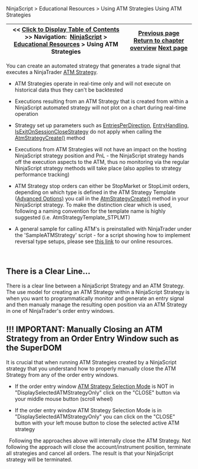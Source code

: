 ﻿
NinjaScript > Educational Resources > Using ATM Strategies
Using ATM Strategies

| << [Click to Display Table of Contents](using_atm_strategies.md) >> **Navigation:**     [NinjaScript](ninjascript-1.md) > [Educational Resources](educational_resources-1.md) > Using ATM Strategies | [Previous page](using_3rd_party_indicators-1.md) [Return to chapter overview](educational_resources-1.md) [Next page](using_bitmapimage_objects_with_buttons-1.md) |
| --- | --- |

You can create an automated strategy that generates a trade signal that executes a NinjaTrader [ATM Strategy](atm_strategy-1.md). 
 
- ATM Strategies operate in real-time only and will not execute on historical data thus they can't be backtested 

- Executions resulting from an ATM Strategy that is created from within a NinjaScript automated strategy will not plot on a chart during real-time operation 

- Strategy set up parameters such as [EntriesPerDirection](entriesperdirection-1.md), [EntryHandling](entryhandling-1.md), [IsExitOnSessionCloseStrategy](isexitonsessionclosestrategy-1.md) do not apply when calling the [AtmStrategyCreate()](atmstrategycreate-1.md) method

- Executions from ATM Strategies will not have an impact on the hosting NinjaScript strategy position and PnL - the NinjaScript strategy hands off the execution aspects to the ATM, thus no monitoring via the regular NinjaScript strategy methods will take place (also applies to strategy performance tracking)

- ATM Strategy stop orders can either be StopMarket or StopLimit orders, depending on which type is defined in the ATM Strategy Template ([Advanced Options](advanced_options-1.md)[)](advanced_options-1.md) you call in the [AtmStrategyCreate()](atmstrategycreate-1.md) method in your NinjaScript strategy. To make the distinction clear which is used, following a naming convention for the template name is highly suggested (i.e. AtmStrategyTemplate_STPLMT)

- A general sample for calling ATM's is preinstalled with NinjaTrader under the 'SampleATMStrategy' script - for a script showing how to implement reversal type setups, please see [this link](http://www.ninjatrader.com/support/forum/local_links.php?action=jump&catid=8&id=866) to our online resources.

 
## There is a Clear Line...
There is a clear line between a NinjaScript Strategy and an ATM Strategy. The use model for creating an ATM Strategy within a NinjaScript Strategy is when you want to programmatically monitor and generate an entry signal and then manualy manage the resulting open position via an ATM Strategy in one of NinjaTrader's order entry windows.
 
## !!! IMPORTANT: Manually Closing an ATM Strategy from an Order Entry Window such as the SuperDOM
It is crucial that when running ATM Strategies created by a NinjaScript strategy that you understand how to properly manually close the ATM Strategy from any of the order entry windows.
 
- If the order entry window [ATM Strategy Selection Mode](atm_strategy_selection_mode-1.md) is NOT in "DisplaySelectedATMStrategyOnly" click on the "CLOSE" button via your middle mouse button (scroll wheel) 

- If the order entry window ATM Strategy Selection Mode is in "DisplaySelectedATMStrategyOnly" you can click on the "CLOSE" button with your left mouse button to close the selected active ATM strategy 

 
Following the approaches above will internally close the ATM Strategy. Not following the approach will close the account/instrument position, terminate all strategies and cancel all orders. The result is that your NinjaScript strategy will be terminated.

